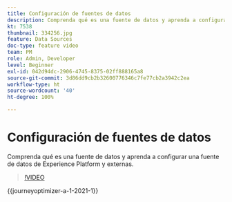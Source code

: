 ```yaml
---
title: Configuración de fuentes de datos
description: Comprenda qué es una fuente de datos y aprenda a configurar una fuente de datos de Experience Platform y externas.
kt: 7538
thumbnail: 334256.jpg
feature: Data Sources
doc-type: feature video
team: PM
role: Admin, Developer
level: Beginner
exl-id: 042d94dc-2906-4745-8375-02ff888165a8
source-git-commit: 3d86dd9cb2b32600776346c7fe77cb2a3942c2ea
workflow-type: ht
source-wordcount: '40'
ht-degree: 100%

---
```


# Configuración de fuentes de datos

Comprenda qué es una fuente de datos y aprenda a configurar una fuente de datos de Experience Platform y externas.

>[!VIDEO](https://video.tv.adobe.com/v/334256?quality=12&learn=on)

{{journeyoptimizer-a-1-2021-1}}
